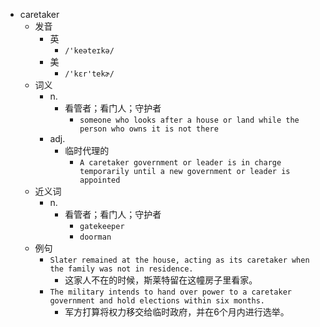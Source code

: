 - caretaker
  - 发音
    - 英
      - `/'keəteɪkə/`
    - 美
      - `/'kɛr'tekɚ/`
  - 词义
    - n.
      - 看管者；看门人；守护者
        - `someone who looks after a house or land while the person who owns it is not there`
    - adj.
      - 临时代理的
        - `A caretaker government or leader is in charge temporarily until a new government or leader is appointed`
  - 近义词
    - n.
      - 看管者；看门人；守护者
        - `gatekeeper`
        - `doorman`
  - 例句
    - `Slater remained at the house, acting as its caretaker when the family was not in residence.`
      - 这家人不在的时候，斯莱特留在这幢房子里看家。
    - `The military intends to hand over power to a caretaker government and hold elections within six months.`
      - 军方打算将权力移交给临时政府，并在6个月内进行选举。

